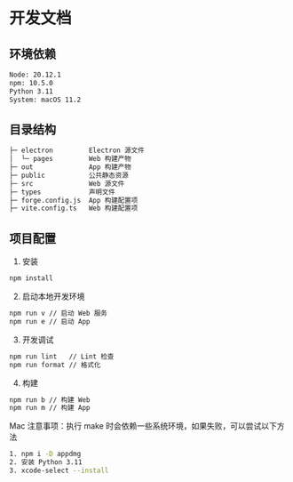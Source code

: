# 开发文档

## 环境依赖

```sh
Node: 20.12.1
npm: 10.5.0
Python 3.11
System: macOS 11.2
```

## 目录结构

```sh
├─ electron         Electron 源文件
│  └─ pages         Web 构建产物
├─ out              App 构建产物
├─ public           公共静态资源
├─ src              Web 源文件
├─ types            声明文件
├─ forge.config.js  App 构建配置项
├─ vite.config.ts   Web 构建配置项
```

## 项目配置

1. 安装

```sh
npm install
```

2. 启动本地开发环境

```sh
npm run v // 启动 Web 服务
npm run e // 启动 App
```

3. 开发调试

```sh
npm run lint   // Lint 检查
npm run format // 格式化
```

4. 构建

```sh
npm run b // 构建 Web
npm run m // 构建 App
```

Mac 注意事项：执行 make 时会依赖一些系统环境，如果失败，可以尝试以下方法

```sh
1. npm i -D appdmg
2. 安装 Python 3.11
3. xcode-select --install
```
